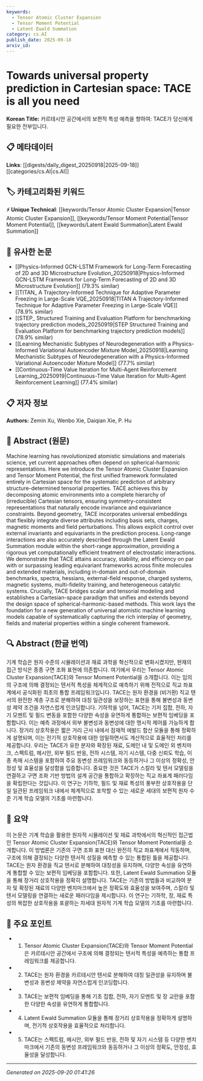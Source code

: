 ```yaml
---
keywords:
  - Tensor Atomic Cluster Expansion
  - Tensor Moment Potential
  - Latent Ewald Summation
category: cs.AI
publish_date: 2025-09-18
arxiv_id:
---
```


<!-- KEYWORD_LINKING_METADATA:
{
  "processed_timestamp": "2025-09-22 22:04:03.530446",
  "vocabulary_version": "1.0",
  "selected_keywords": [
    "Tensor Atomic Cluster Expansion",
    "Tensor Moment Potential",
    "Latent Ewald Summation"
  ],
  "rejected_keywords": [
    "Machine Learning"
  ],
  "similarity_scores": {
    "Tensor Atomic Cluster Expansion": 0.8,
    "Tensor Moment Potential": 0.75,
    "Latent Ewald Summation": 0.72
  },
  "extraction_method": "AI_prompt_based",
  "budget_applied": true
}
-->

# Towards universal property prediction in Cartesian space: TACE is all you need

**Korean Title:** 카르테시안 공간에서의 보편적 특성 예측을 향하여: TACE가 당신에게 필요한 전부입니다.

## 📋 메타데이터

**Links**: [[digests/daily_digest_20250918|2025-09-18]]       [[categories/cs.AI|cs.AI]]

## 🏷️ 카테고리화된 키워드
**⚡ Unique Technical**: [[keywords/Tensor Atomic Cluster Expansion|Tensor Atomic Cluster Expansion]], [[keywords/Tensor Moment Potential|Tensor Moment Potential]], [[keywords/Latent Ewald Summation|Latent Ewald Summation]]

## 🔗 유사한 논문
- [[Physics-Informed GCN-LSTM Framework for Long-Term Forecasting of 2D and 3D Microstructure Evolution_20250918|Physics-Informed GCN-LSTM Framework for Long-Term Forecasting of 2D and 3D Microstructure Evolution]] (79.3% similar)
- [[TITAN_ A Trajectory-Informed Technique for Adaptive Parameter Freezing in Large-Scale VQE_20250918|TITAN A Trajectory-Informed Technique for Adaptive Parameter Freezing in Large-Scale VQE]] (78.9% similar)
- [[STEP_ Structured Training and Evaluation Platform for benchmarking trajectory prediction models_20250919|STEP Structured Training and Evaluation Platform for benchmarking trajectory prediction models]] (78.9% similar)
- [[Learning Mechanistic Subtypes of Neurodegeneration with a Physics-Informed Variational Autoencoder Mixture Model_20250918|Learning Mechanistic Subtypes of Neurodegeneration with a Physics-Informed Variational Autoencoder Mixture Model]] (77.7% similar)
- [[Continuous-Time Value Iteration for Multi-Agent Reinforcement Learning_20250919|Continuous-Time Value Iteration for Multi-Agent Reinforcement Learning]] (77.4% similar)

## 📋 저자 정보

**Authors:** Zemin Xu, Wenbo Xie, Daiqian Xie, P. Hu

## 📄 Abstract (원문)

Machine learning has revolutionized atomistic simulations and materials
science, yet current approaches often depend on spherical-harmonic
representations. Here we introduce the Tensor Atomic Cluster Expansion and
Tensor Moment Potential, the first unified framework formulated entirely in
Cartesian space for the systematic prediction of arbitrary structure-determined
tensorial properties. TACE achieves this by decomposing atomic environments
into a complete hierarchy of (irreducible) Cartesian tensors, ensuring
symmetry-consistent representations that naturally encode invariance and
equivariance constraints. Beyond geometry, TACE incorporates universal
embeddings that flexibly integrate diverse attributes including basis sets,
charges, magnetic moments and field perturbations. This allows explicit control
over external invariants and equivariants in the prediction process. Long-range
interactions are also accurately described through the Latent Ewald Summation
module within the short-range approximation, providing a rigorous yet
computationally efficient treatment of electrostatic interactions. We
demonstrate that TACE attains accuracy, stability, and efficiency on par with
or surpassing leading equivariant frameworks across finite molecules and
extended materials, including in-domain and out-of-domain benchmarks, spectra,
hessians, external-field response, charged systems, magnetic systems,
multi-fidelity training, and heterogeneous catalytic systems. Crucially, TACE
bridges scalar and tensorial modeling and establishes a Cartesian-space
paradigm that unifies and extends beyond the design space of
spherical-harmonic-based methods. This work lays the foundation for a new
generation of universal atomistic machine learning models capable of
systematically capturing the rich interplay of geometry, fields and material
properties within a single coherent framework.

## 🔍 Abstract (한글 번역)

기계 학습은 원자 수준의 시뮬레이션과 재료 과학을 혁신적으로 변화시켰지만, 현재의 접근 방식은 종종 구면 조화 표현에 의존합니다. 여기에서 우리는 Tensor Atomic Cluster Expansion(TACE)와 Tensor Moment Potential을 소개합니다. 이는 임의의 구조에 의해 결정되는 텐서적 특성을 체계적으로 예측하기 위해 전적으로 직교 좌표계에서 공식화된 최초의 통합 프레임워크입니다. TACE는 원자 환경을 (비가환) 직교 텐서의 완전한 계층 구조로 분해하여 대칭 일관성을 보장하는 표현을 통해 불변성과 동변성 제약 조건을 자연스럽게 인코딩합니다. 기하학을 넘어, TACE는 기저 집합, 전하, 자기 모멘트 및 필드 변동을 포함한 다양한 속성을 유연하게 통합하는 보편적 임베딩을 포함합니다. 이는 예측 과정에서 외부 불변성과 동변성에 대한 명시적 제어를 가능하게 합니다. 장거리 상호작용은 짧은 거리 근사 내에서 잠재적 에발드 합산 모듈을 통해 정확하게 설명되며, 이는 전기적 상호작용에 대한 엄밀하면서도 계산적으로 효율적인 처리를 제공합니다. 우리는 TACE가 유한 분자와 확장된 재료, 도메인 내 및 도메인 외 벤치마크, 스펙트럼, 헤시안, 외부 필드 반응, 전하 시스템, 자기 시스템, 다중 신뢰도 학습, 이종 촉매 시스템을 포함하여 주요 동변성 프레임워크와 동등하거나 그 이상의 정확성, 안정성 및 효율성을 달성함을 입증합니다. 중요한 것은 TACE가 스칼라 및 텐서 모델링을 연결하고 구면 조화 기반 방법의 설계 공간을 통합하고 확장하는 직교 좌표계 패러다임을 확립한다는 것입니다. 이 연구는 기하학, 필드 및 재료 특성의 풍부한 상호작용을 단일 일관된 프레임워크 내에서 체계적으로 포착할 수 있는 새로운 세대의 보편적 원자 수준 기계 학습 모델의 기초를 마련합니다.

## 📝 요약

이 논문은 기계 학습을 활용한 원자적 시뮬레이션 및 재료 과학에서의 혁신적인 접근법인 Tensor Atomic Cluster Expansion(TACE)와 Tensor Moment Potential을 소개합니다. 이 방법론은 기존의 구면 조화 표현 대신 완전히 직교 좌표계에서 작동하며, 구조에 의해 결정되는 다양한 텐서적 성질을 예측할 수 있는 통합된 틀을 제공합니다. TACE는 원자 환경을 직교 텐서로 분해하여 대칭성을 유지하며, 다양한 속성을 유연하게 통합할 수 있는 보편적 임베딩을 포함합니다. 또한, Latent Ewald Summation 모듈을 통해 장거리 상호작용을 정확히 설명합니다. TACE는 기존의 방법들과 비교하여 분자 및 확장된 재료의 다양한 벤치마크에서 높은 정확도와 효율성을 보여주며, 스칼라 및 텐서 모델링을 연결하는 새로운 패러다임을 제시합니다. 이 연구는 기하학, 장, 재료 특성의 복잡한 상호작용을 포괄하는 차세대 원자적 기계 학습 모델의 기초를 마련합니다.

## 🎯 주요 포인트

- 1. Tensor Atomic Cluster Expansion(TACE)와 Tensor Moment Potential은 카르테시안 공간에서 구조에 의해 결정되는 텐서적 특성을 예측하는 통합 프레임워크를 제공합니다.

- 2. TACE는 원자 환경을 카르테시안 텐서로 분해하여 대칭 일관성을 유지하며 불변성과 동변성 제약을 자연스럽게 인코딩합니다.

- 3. TACE는 보편적 임베딩을 통해 기초 집합, 전하, 자기 모멘트 및 장 교란을 포함한 다양한 속성을 유연하게 통합합니다.

- 4. Latent Ewald Summation 모듈을 통해 장거리 상호작용을 정확하게 설명하며, 전기적 상호작용을 효율적으로 처리합니다.

- 5. TACE는 스펙트럼, 헤시안, 외부 필드 반응, 전하 및 자기 시스템 등 다양한 벤치마크에서 기존의 동변성 프레임워크와 동등하거나 그 이상의 정확도, 안정성, 효율성을 달성합니다.

---

*Generated on 2025-09-20 01:41:26*